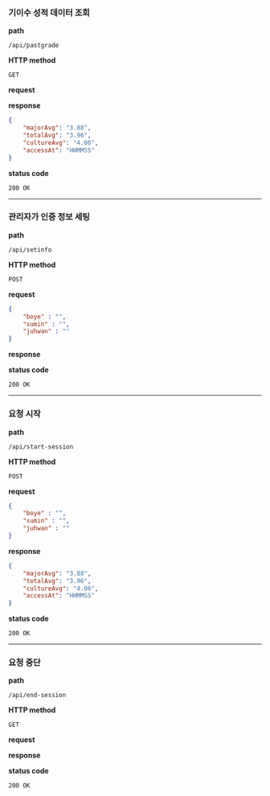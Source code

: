 ### 기이수 성적 데이터 조회

**path**

`/api/pastgrade`

**HTTP method**

`GET`

**request**

**response**
```json
{
    "majorAvg": "3.88",
    "totalAvg": "3.96",
    "cultureAvg": "4.06",
    "accessAt": "HHMMSS"
}
```

**status code**

`200 OK`

---

### 관리자가 인증 정보 세팅

**path**

`/api/setinfo`

**HTTP method**

`POST`

**request**
```json
{
    "boye" : "",
    "sumin" : "",
    "juhwan" : ""
}
```

**response**

**status code**

`200 OK`

---

### 요청 시작

**path**

`/api/start-session`

**HTTP method**

`POST`

**request**
```json
{
    "boye" : "",
    "sumin" : "",
    "juhwan" : ""
}
```

**response**
```json
{
    "majorAvg": "3.88",
    "totalAvg": "3.96",
    "cultureAvg": "4.06",
    "accessAt": "HHMMSS"
}
```

**status code**

`200 OK`

---

### 요청 중단

**path**

`/api/end-session`

**HTTP method**

`GET`

**request**

**response**

**status code**

`200 OK`
